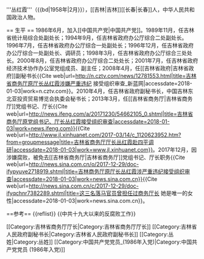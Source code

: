 '''丛红霞'''（{{bd|1958年|2月}}），[[吉林|吉林]][[长春|长春]]人，中华人民共和国政治人物。

== 生平 ==
1986年6月，加入[[中国共产党|中国共产党]]。1989年11月，任吉林省统计局综合处副处长；1994年9月，任吉林省政府办公厅综合二处副处长。1996年7月，任吉林省政府办公厅综合一处副处长；1996年12月，任吉林省政府办公厅综合一处副处长、调研员；1998年3月，任吉林省政府办公厅综合三处处长。2000年8月，任吉林省政府办公厅综合二处处长；2001年7月，任吉林省政府经济技术协作办公室党组成员、副主任；2008年4月，任[[吉林省政府|吉林省政府]]副秘书长<ref>{{Cite web|url=http://n.cztv.com/news/12781553.html|title=吉林省商务厅原厅长丛红霞涉嫌严重违纪 接受组织审查_新蓝网|accessdate=2018-01-03|work=n.cztv.com}}</ref>。2010年4月，任吉林省政府副秘书长，中国吉林东北亚投资贸易博览会执委会秘书长；2013年3月，任[[吉林省商务厅|吉林省商务厅]]党组书记、厅长<ref>{{Cite web|url=http://news.ifeng.com/a/20171230/54662105_0.shtml|title=吉林省商务厅原党组书记、厅长丛红霞接受组织审查|accessdate=2018-01-03|work=news.ifeng.com}}</ref><ref>{{Cite web|url=http://www.jl.xinhuanet.com/2017-03/14/c_1120623952.htm?from=groupmessage|title=吉林省商务厅厅长丛红霞赴四平调研|accessdate=2018-01-03|work=www.jl.xinhuanet.com}}</ref>。2017年12月，因涉嫌腐败，被免去[[吉林省商务厅|吉林省商务厅]]党组书记、厅长职务<ref>{{Cite web|url=http://news.sina.com.cn/o/2017-12-29/doc-ifypyuve2718919.shtml|title=吉林商务厅原厅长丛红霞涉严重违纪接受组织审查|accessdate=2018-01-03|work=news.sina.com.cn}}</ref><ref>{{Cite web|url=http://news.sina.com.cn/c/2017-12-29/doc-ifyqchnr7382289.shtml|title=这三名落马官员曾担任过商务厅长 她是唯一的女性|accessdate=2018-01-03|work=news.sina.com.cn}}</ref>。

==参考==
{{reflist}}
{{中共十九大以来的反腐败工作}}

[[Category:吉林省商务厅厅长|Category:吉林省商务厅厅长]]
[[Category:吉林省人民政府副秘书长|Category:吉林省人民政府副秘书长]]
[[Category:丛姓|Category:丛姓]]
[[Category:中国共产党党员_(1986年入党)|Category:中国共产党党员 (1986年入党)]]